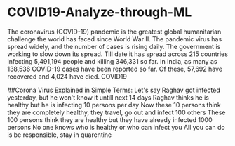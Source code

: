# COVID19-Analyze-through-ML
The coronavirus (COVID-19) pandemic is the greatest global humanitarian challenge the world has faced since World War II. The pandemic virus has spread widely, and the number of cases is rising daily. The government is working to slow down its spread.  Till date it has spread across 215 countries infecting 5,491,194 people and killing 346,331 so far. In India, as many as 138,536 COVID-19 cases have been reported so far. Of these, 57,692 have recovered and 4,024 have died. COVID19

##Corona Virus Explained in Simple Terms:
Let's say Raghav got infected yesterday, but he won't know it untill next 14 days
Raghav thinks he is healthy but he is infecting 10 persons per day
Now these 10 persons think they are completely healthy, they travel, go out and infect 100 others
These 100 persons think they are healthy but they have already infected 1000 persons
No one knows who is healthy or who can infect you
All you can do is be responsible, stay in quarentine
